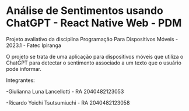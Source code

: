 # Análise de Sentimentos usando ChatGPT - React Native Web - PDM
Projeto avaliativo da disciplina Programação Para Dispositivos Móveis - 2023.1 - Fatec Ipiranga

O projeto se trata de uma aplicação para dispositivos móveis que utiliza o ChatGPT para detectar o sentimento associado a um texto que o usuário pode informar.

Integrantes:

-Giulianna Luna Lancellotti - RA 2040482123053

-Ricardo Yoichi Tsutsumiuchi - RA 2040482123058 
